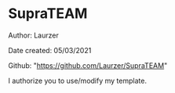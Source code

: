 # SupraTEAM

Author: Laurzer

Date created: 05/03/2021

Github: "https://github.com/Laurzer/SupraTEAM"

I authorize you to use/modify my template.
